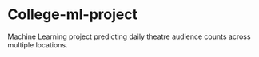 # College-ml-project
Machine Learning project predicting daily theatre audience counts across multiple locations.
